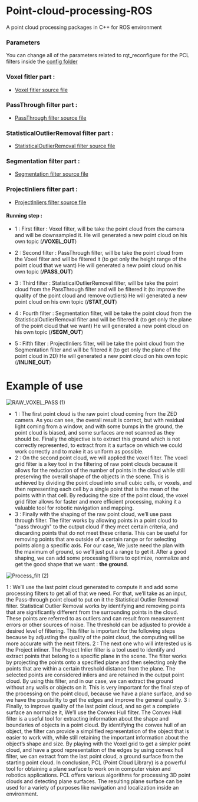 # Point-cloud-processing-ROS
A point cloud processing packages in C++ for ROS environment


### Parameters

You can change all of the parameters related to rqt_reconfigure for the PCL filters inside the [config folder](./pcl_helpers/cfg/)

### Voxel fitler part :

- [Voxel fitler source file](./pcl_helpers/src/voxel_filter_node.cpp)

### PassThrough filter part :

- [PassThrough filter source file](./pcl_helpers/src/passthrough_filter_node.cpp)

### StatisticalOutlierRemoval filter part :

- [StatisticalOutlierRemoval filter source file](./pcl_helpers/src/statistical_removal.cpp)

### Segmentation filter part :

- [Segmentation filter source file](./src/plane_model_segmentation.cpp)

### ProjectInliers filter part :

- [ProjectInliers filter source file](./pcl_helpers/src/project_inliner.cpp)

#### Running step :

- 1 : First filter : Voxel filter, will be take the point cloud from the camera and will be downsampled it. He will generated a new point cloud on his own topic (**/VOXEL_OUT**)

- 2 : Second filter : PassThrough filter, will be take the point cloud from the Voxel filter and will be filtered it (to get only the height range of the point cloud that we want) He will generated a new point cloud on his own topic (**/PASS_OUT**)

- 3 : Third filter : StatisticalOutlierRemoval filter, will be take the point cloud from the PassThrough filter and will be filtered it (to improve the quality of the point cloud and remove outliers) He will generated a new point cloud on his own topic (**/STAT_OUT**)

- 4 : Fourth filter : Segmentation filter, will be take the point cloud from the StatisticalOutlierRemoval filter and will be filtered it (to get only the plane of the point cloud that we want) He will generated a new point cloud on his own topic (**/SEGM_OUT**)

- 5 : Fifth filter : ProjectInliers filter, will be take the point cloud from the Segmentation filter and will be filtered it (to get only the plane of the point cloud in 2D) He will generated a new point cloud on his own topic (**/INLINE_OUT**)


# Example of use 


![RAW_VOXEL_PASS (1)](https://user-images.githubusercontent.com/73825898/228518018-eeb5d857-109a-45ba-b24a-515d3a1bda69.png)

- 1 : The first point cloud is the raw point cloud coming from the ZED camera. As you can see, the
overall result is correct, but with residual light coming from a window, and with some bumps in the
ground, the point cloud is biased, and some surfaces are not scanned as they should be. Finally the
objective is to extract this ground which is not correctly represented, to extract from it a surface on
which we could work correctly and to make it as uniform as possible.
- 2 : On the second point cloud, we will applied the voxel filter. The voxel grid filter is a key tool in the
filtering of raw point clouds because it allows for the reduction of the number of points in the cloud
while still preserving the overall shape of the objects in the scene. This is achieved by dividing the
point cloud into small cubic cells, or voxels, and then representing each cell by a single point that is
the mean of the points within that cell. By reducing the size of the point cloud, the voxel grid filter
allows for faster and more efficient processing, making it a valuable tool for robotic navigation and
mapping.
- 3 : Finally with the shaping of the raw point cloud, we’ll use pass through filter. The filter works by
allowing points in a point cloud to "pass through" to the output cloud if they meet certain criteria,
and discarding points that do not meet these criteria. This can be useful for removing points that are
outside of a certain range or for selecting points along a specific axis. For our case, We juste need
the plan with the maximum of ground, so we’ll just put a range to get it.
After a good shaping, we can add some processing filters to optimize, normalize and get the good
shape that we want : **the ground**.


![Process_filt (2)](https://user-images.githubusercontent.com/73825898/228518049-0c88b516-2f0d-4ade-af2f-5bf1796d5001.png)

1 : We’ll use the last point cloud generated to compute it and add some processing filters to get all of
that we need. For that, we’ll take as an input, the Pass-through point cloud to put on it the Statistical
Outlier Removal filter. Statistical Outlier Removal works by identifying and removing points that
are significantly different from the surrounding points in the cloud. These points are referred to
as outliers and can result from measurement errors or other sources of noise. The threshold can be
adjusted to provide a desired level of filtering. This filter is important for the following steps because
by adjusting the quality of the point cloud, the computing will be more accurate with the next filters.
2 : The next one who will interested us is the Project inliner. The Project Inlier filter is a tool used to
identify and extract points that belong to a specific plane in the scene. The filter works by projecting
the points onto a specified plane and then selecting only the points that are within a certain threshold
distance from the plane. The selected points are considered inliers and are retained in the output
point cloud. By using this filter, and in our case, we can extract the ground without any walls or
objects on it. This is very important for the final step of the processing on the point cloud, because
we have a plane surface, and so we have the possibility to get the edges and improve the general
quality.
3 : Finally, to improve quality of the last point cloud, and so get a complete surface an normalize it,
We’ll use the Convex Hull filter. The Convex Hull filter is a useful tool for extracting information
about the shape and boundaries of objects in a point cloud. By identifying the convex hull of an
object, the filter can provide a simplified representation of the object that is easier to work with,
while still retaining the important information about the object’s shape and size. By playing with
the Voxel grid to get a simpler point cloud, and have a good representation of the edges by using
convex hull filter, we can extract from the last point cloud, a ground surface from the starting point
cloud.
In conclusion, PCL (Point Cloud Library) is a powerful tool for obtaining a plane surface to work
on in computer vision and robotics applications. PCL offers various algorithms for processing 3D
point clouds and detecting plane surfaces. The resulting plane surface can be used for a variety of
purposes like navigation and localization inside an environment.
